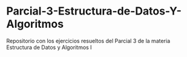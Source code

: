 # Parcial-3-Estructura-de-Datos-Y-Algoritmos
Repositorio con los ejercicios resueltos del Parcial 3 de la materia Estructura de Datos y Algoritmos I

